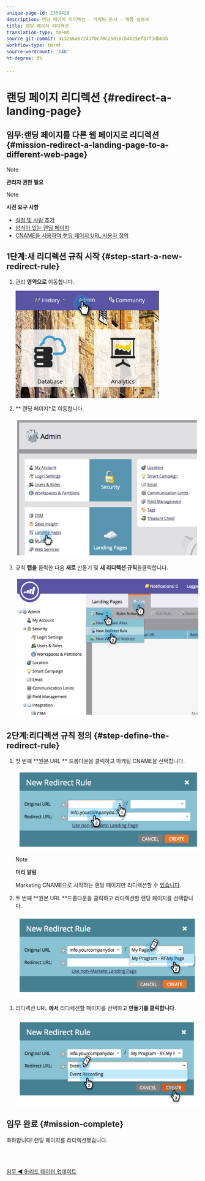 ```yaml
---
unique-page-id: 2359428
description: 랜딩 페이지 리디렉션 - 마케팅 문서 - 제품 설명서
title: 랜딩 페이지 리디렉션
translation-type: tm+mt
source-git-commit: 313266a67243f0c70c25010cb4825efb7f3db0ab
workflow-type: tm+mt
source-wordcount: '148'
ht-degree: 0%

---
```



# 랜딩 페이지 리디렉션 {#redirect-a-landing-page}

## 임무:랜딩 페이지를 다른 웹 페이지로 리디렉션 {#mission-redirect-a-landing-page-to-a-different-web-page}

>[!NOTE]
>
>**관리자 권한 필요**

>[!NOTE]
>
>**사전 요구 사항**
>
>* [설정 및 사람 추가](get-set-up-and-add-a-person.md)
>* [양식이 있는 랜딩 페이지](landing-page-with-a-form.md)
>* [CNAME을 사용하여 랜딩 페이지 URL 사용자 정의](../../product-docs/demand-generation/landing-pages/landing-page-actions/customize-your-landing-page-urls-with-a-cname.md)

>



## 1단계:새 리디렉션 규칙 시작 {#step-start-a-new-redirect-rule}

1. 관리 **영역으로** 이동합니다.

   ![](assets/admin.png)

1. ** 랜딩 페이지*로 이동합니다.

   ![](assets/image2014-9-24-13-3a28-3a43.png)

1. 규칙 **탭을** 클릭한 다음 **새로** 만들기 및 **새 리디렉션 규칙**&#x200B;을클릭합니다.

   ![](assets/image2014-9-24-13-3a28-3a59.png)

## 2단계:리디렉션 규칙 정의 {#step-define-the-redirect-rule}

1. 첫 번째 **원본 URL ** 드롭다운을 클릭하고 마케팅 CNAME을 선택합니다.

   ![](assets/image2014-9-24-13-3a30-3a33.png)

   >[!NOTE]
   >
   >**미리 알림**
   >
   >
   >Marketing CNAME으로 시작하는 랜딩 페이지만 리디렉션할 수 [있습니다](../../product-docs/demand-generation/landing-pages/landing-page-actions/customize-your-landing-page-urls-with-a-cname.md).

1. 두 번째 **원본 URL **드롭다운을 클릭하고 리디렉션할 랜딩 페이지를 선택합니다.

   ![](assets/image2014-9-24-13-3a30-3a50.png)

1. 리디렉션 URL **에서** 리디렉션할 페이지를 선택하고 **만들기를 클릭합니다**.

   ![](assets/image2014-9-24-13-3a31-3a10.png)

## 임무 완료 {#mission-complete}

축하합니다! 랜딩 페이지를 리디렉션했습니다.

<br> 

[임무 ◄ 9:리드 데이터 업데이트](update-person-data.md)